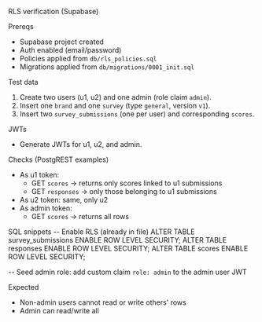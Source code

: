 RLS verification (Supabase)

Prereqs
- Supabase project created
- Auth enabled (email/password)
- Policies applied from `db/rls_policies.sql`
- Migrations applied from `db/migrations/0001_init.sql`

Test data
1) Create two users (u1, u2) and one admin (role claim `admin`).
2) Insert one `brand` and one `survey` (type `general`, version `v1`).
3) Insert two `survey_submissions` (one per user) and corresponding `scores`.

JWTs
- Generate JWTs for u1, u2, and admin.

Checks (PostgREST examples)
- As u1 token:
  - GET `scores` → returns only scores linked to u1 submissions
  - GET `responses` → only those belonging to u1 submissions
- As u2 token: same, only u2
- As admin token:
  - GET `scores` → returns all rows

SQL snippets
-- Enable RLS (already in file)
ALTER TABLE survey_submissions ENABLE ROW LEVEL SECURITY;
ALTER TABLE responses ENABLE ROW LEVEL SECURITY;
ALTER TABLE scores ENABLE ROW LEVEL SECURITY;

-- Seed admin role: add custom claim `role: admin` to the admin user JWT

Expected
- Non-admin users cannot read or write others' rows
- Admin can read/write all


